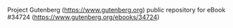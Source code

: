 Project Gutenberg (https://www.gutenberg.org) public repository for eBook #34724 (https://www.gutenberg.org/ebooks/34724)
